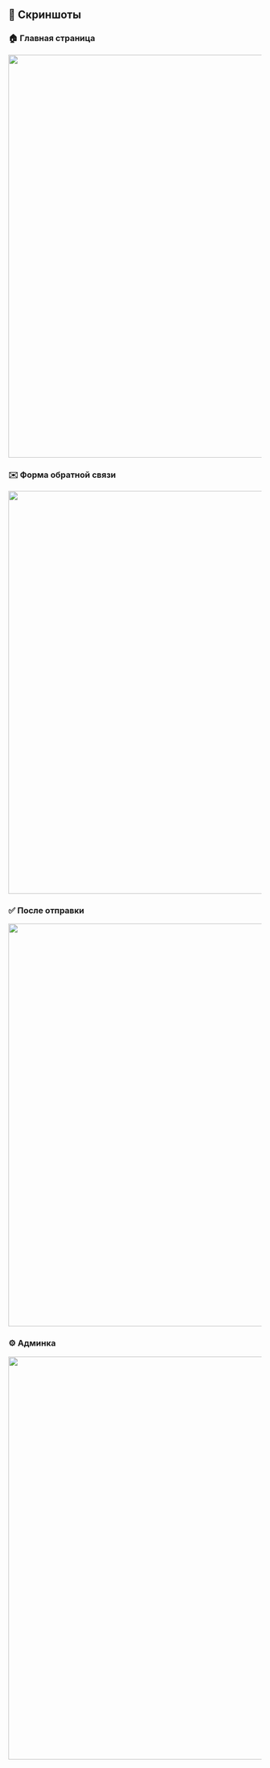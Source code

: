 ## 📸 Скриншоты

### 🏠 Главная страница
<img src="https://github.com/user-attachments/assets/30d65187-7647-43cc-98bc-a843e3cbb163" width="800"/>

### ✉️ Форма обратной связи
<img src="https://github.com/user-attachments/assets/dfdb5cf8-1b2c-4b98-bc35-67a88607b48a" width="800"/>

### ✅ После отправки
<img src="https://github.com/user-attachments/assets/c71dcd44-8ca9-4732-a9ac-024e478c5116" width="800"/>

### ⚙️ Админка
<img src="https://github.com/user-attachments/assets/649b3411-31bd-4731-b136-764738f5b1b3" width="800"/>
